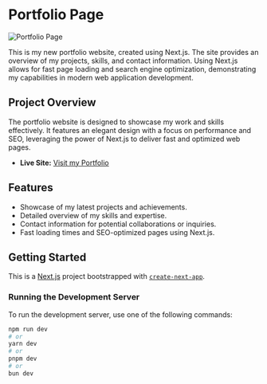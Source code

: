 # Portfolio Page

![Portfolio Page](https://www.filiphelikar.cz/img/portfolio_page.png "Portfolio Page")

This is my new portfolio website, created using Next.js. The site provides an overview of my projects, skills, and contact information. Using Next.js allows for fast page loading and search engine optimization, demonstrating my capabilities in modern web application development.

## Project Overview

The portfolio website is designed to showcase my work and skills effectively. It features an elegant design with a focus on performance and SEO, leveraging the power of Next.js to deliver fast and optimized web pages.

- **Live Site:** [Visit my Portfolio](https://filiphelikar.cz)

## Features

- Showcase of my latest projects and achievements.
- Detailed overview of my skills and expertise.
- Contact information for potential collaborations or inquiries.
- Fast loading times and SEO-optimized pages using Next.js.

## Getting Started

This is a [Next.js](https://nextjs.org/) project bootstrapped with [`create-next-app`](https://github.com/vercel/next.js/tree/canary/packages/create-next-app).

### Running the Development Server

To run the development server, use one of the following commands:

```bash
npm run dev
# or
yarn dev
# or
pnpm dev
# or
bun dev
